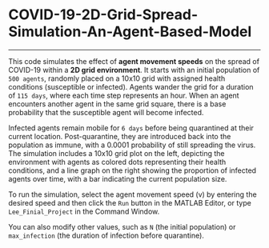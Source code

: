# COVID-19-2D-Grid-Spread-Simulation-An-Agent-Based-Model

---

This code simulates the effect of **agent movement speeds** on the spread of COVID-19 within a **2D grid environment**. It starts with an initial population of `500 agents`, randomly placed on a 10x10 grid with assigned health conditions (susceptible or infected). Agents wander the grid for a duration of `115 days`, where each time step represents an hour. When an agent encounters another agent in the same grid square, there is a base probability that the susceptible agent will become infected.

Infected agents remain mobile for `6 days` before being quarantined at their current location. Post-quarantine, they are introduced back into the population as immune, with a 0.0001 probability of still spreading the virus. The simulation includes a 10x10 grid plot on the left, depicting the environment with agents as colored dots representing their health conditions, and a line graph on the right showing the proportion of infected agents over time, with a bar indicating the current population size.

To run the simulation, select the agent movement speed (v) by entering the desired speed and then click the `Run` button in the MATLAB Editor, or type `Lee_Finial_Project` in the Command Window. 

You can also modify other values, such as `N` (the initial population) or `max_infection` (the duration of infection before quarantine).
